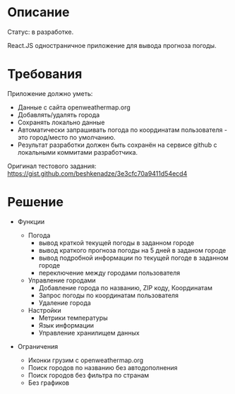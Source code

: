 # Описание
Статус: в разработке.

React.JS одностраничное приложение для вывода прогноза погоды.

# Требования

Приложение должно уметь:

* Данные с сайта openweathermap.org 
* Добавлять/удалять города
* Сохранять локально данные
* Автоматически запрашивать погода по координатам пользователя - это город/место по умолчанию.
* Результат разработки должен быть сохранён на сервисе github с локальными коммитами разработчика.

Оригинал тестового задания: https://gist.github.com/beshkenadze/3e3cfc70a9411d54ecd4

# Решение

* Функции
  * Погода
    * вывод краткой текущей погоды в заданном городе
    * вывод краткого прогноза погоды на 5 дней в заданом городе
    * вывод подробной информации по текущей погоде в заданном городе
    * переключение между городами пользователя
  * Управление городами
    * Добавление города по названию, ZIP коду, Координатам
    * Запрос погоды по координатам пользователя
    * Удаление города
  * Настройки
    * Метрики температуры
    * Язык информации
    * Управление хранилищем данных

* Ограничения
  * Иконки грузим с openweathermap.org
  * Поиск городов по названию без автодополнения
  * Поиск городов без фильтра по странам
  * Без графиков